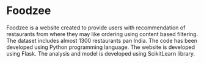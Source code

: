 # Foodzee
Foodzee is a website created to provide users with recommendation of restaurants from where they may like ordering using content based filtering. The dataset includes almost 1300 restaurants pan India. The code has been developed using Python programming language. The website is developed using Flask. The analysis and model is developed using ScikitLearn library.
